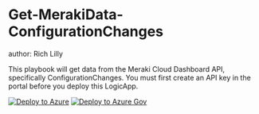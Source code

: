 # Get-MerakiData-ConfigurationChanges
author: Rich Lilly

This playbook will get data from the Meraki Cloud Dashboard API, specifically ConfigurationChanges. You must first create an API key in the portal before you deploy this LogicApp.

[![Deploy to Azure](https://aka.ms/deploytoazurebutton)](https://portal.azure.com/#create/Microsoft.Template/uri/https%3A%2F%2Fraw.githubusercontent.com%2FAzure%2FAzure-Sentinel%2Fmaster%2FPlaybooks%2FGet-MerakiData-configurationChanges%2Fazuredeploy.json)
[![Deploy to Azure Gov](https://aka.ms/deploytoazuregovbutton)](https://portal.azure.us/#create/Microsoft.Template/uri/https%3A%2F%2Fraw.githubusercontent.com%2Frichlilly2004%2FAzure-Sentinel%2Fmaster%2FPlaybooks%2FGet-MerakiData-configurationChanges%2Fazuredeploy.json)
